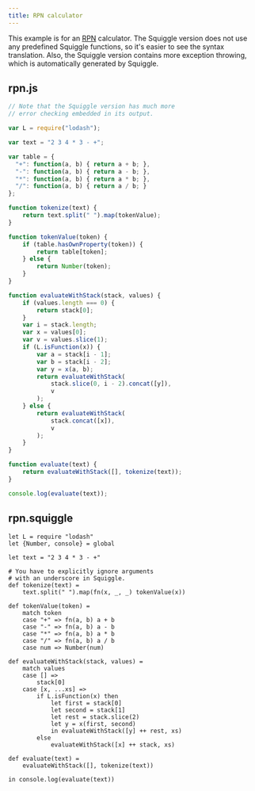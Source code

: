 ```yaml
---
title: RPN calculator
---
```


This example is for an [RPN][] calculator. The Squiggle version does not use any
predefined Squiggle functions, so it's easier to see the syntax translation.
Also, the Squiggle version contains more exception throwing, which is
automatically generated by Squiggle.

## rpn.js

```javascript
// Note that the Squiggle version has much more
// error checking embedded in its output.

var L = require("lodash");

var text = "2 3 4 * 3 - +";

var table = {
  "+": function(a, b) { return a + b; },
  "-": function(a, b) { return a - b; },
  "*": function(a, b) { return a * b; },
  "/": function(a, b) { return a / b; }
};

function tokenize(text) {
    return text.split(" ").map(tokenValue);
}

function tokenValue(token) {
    if (table.hasOwnProperty(token)) {
        return table[token];
    } else {
        return Number(token);
    }
}

function evaluateWithStack(stack, values) {
    if (values.length === 0) {
        return stack[0];
    }
    var i = stack.length;
    var x = values[0];
    var v = values.slice(1);
    if (L.isFunction(x)) {
        var a = stack[i - 1];
        var b = stack[i - 2];
        var y = x(a, b);
        return evaluateWithStack(
            stack.slice(0, i - 2).concat([y]),
            v
        );
    } else {
        return evaluateWithStack(
            stack.concat([x]),
            v
        );
    }
}

function evaluate(text) {
    return evaluateWithStack([], tokenize(text));
}

console.log(evaluate(text));
```

## rpn.squiggle

    let L = require "lodash"
    let {Number, console} = global

    let text = "2 3 4 * 3 - +"

    # You have to explicitly ignore arguments
    # with an underscore in Squiggle.
    def tokenize(text) =
        text.split(" ").map(fn(x, _, _) tokenValue(x))

    def tokenValue(token) =
        match token
        case "+" => fn(a, b) a + b
        case "-" => fn(a, b) a - b
        case "*" => fn(a, b) a * b
        case "/" => fn(a, b) a / b
        case num => Number(num)

    def evaluateWithStack(stack, values) =
        match values
        case [] =>
            stack[0]
        case [x, ...xs] =>
            if L.isFunction(x) then
                let first = stack[0]
                let second = stack[1]
                let rest = stack.slice(2)
                let y = x(first, second)
                in evaluateWithStack([y] ++ rest, xs)
            else
                evaluateWithStack([x] ++ stack, xs)

    def evaluate(text) =
        evaluateWithStack([], tokenize(text))

    in console.log(evaluate(text))

[rpn]: https://en.wikipedia.org/wiki/Reverse_Polish_notation
